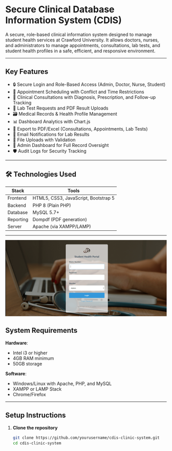 # Secure Clinical Database Information System (CDIS)

A secure, role-based clinical information system designed to manage student health services at Crawford University. It allows doctors, nurses, and administrators to manage appointments, consultations, lab tests, and student health profiles in a safe, efficient, and responsive environment.

---
## Key Features

- 🔒 Secure Login and Role-Based Access (Admin, Doctor, Nurse, Student)
- 📅 Appointment Scheduling with Conflict and Time Restrictions
- 💊 Clinical Consultations with Diagnosis, Prescription, and Follow-up Tracking
- 🧪 Lab Test Requests and PDF Result Uploads
- 🗃️ Medical Records & Health Profile Management
- 📊 Dashboard Analytics with Chart.js
- 📄 Export to PDF/Excel (Consultations, Appointments, Lab Tests)
- 📨 Email Notifications for Lab Results
- 📂 File Uploads with Validation
- 📌 Admin Dashboard for Full Record Oversight
- 🛡️ Audit Logs for Security Tracking

---

## 🛠️ Technologies Used

| Stack | Tools |
|-------|-------|
| Frontend | HTML5, CSS3, JavaScript, Bootstrap 5 |
| Backend  | PHP 8 (Plain PHP) |
| Database | MySQL 5.7+ |
| Reporting | Dompdf (PDF generation) |
| Server    | Apache (via XAMPP/LAMP) |

---

![Background image](https://github.com/Owaboye/student-clinical-information-system/blob/main/student%20clinical-bg.PNG)

## System Requirements

**Hardware**:
- Intel i3 or higher
- 4GB RAM minimum
- 50GB storage

**Software**:
- Windows/Linux with Apache, PHP, and MySQL
- XAMPP or LAMP Stack
- Chrome/Firefox

---

## Setup Instructions

1. **Clone the repository**
   ```bash
   git clone https://github.com/yourusername/cdis-clinic-system.git
   cd cdis-clinic-system

